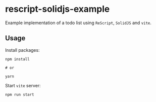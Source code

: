 # rescript-solidjs-example

Example implementation of a todo list using `ReScript`, `SolidJS` and `vite`.

## Usage

Install packages:

```shell
npm install

# or

yarn
```

Start `vite` server:

```shell
npm run start
```
